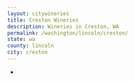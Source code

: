 ```yaml
---
layout: citywineries
title: Creston Wineries
description: Wineries in Creston, WA
permalink: /washington/lincoln/creston/
state: wa
county: lincoln
city: creston
---
```

-
